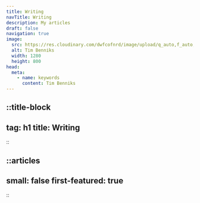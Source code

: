 ```yaml
---
title: Writing
navTitle: Writing
description: My articles
draft: false
navigation: true
image:
  src: https://res.cloudinary.com/dwfcofnrd/image/upload/q_auto,f_auto,w_1280/Tim/tim_aug_2023.png
  alt: Tim Benniks
  width: 1280
  height: 800
head:
  meta:
    - name: keywords
      content: Tim Benniks
---
```


::title-block
---
tag: h1
title: Writing
---
::

::articles
---
small: false
first-featured: true
---
::
